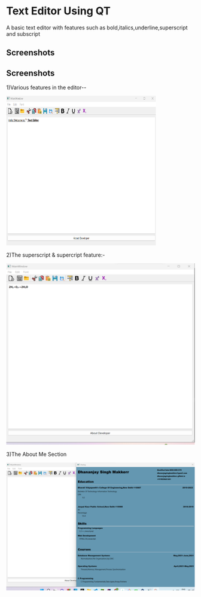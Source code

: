 
# Text Editor Using QT

A basic text editor with features such as bold,italics,underline,superscript and subscript



## Screenshots

## Screenshots

1)Various features in the editor--

<p><img src="/Outputs/op4.png" width="400px" height="400px"/></p>

2)The superscript & supercript feature:-

![App Screenshot](/Outputs/op3.png)

3)The About Me Section

![App Screenshot](/Outputs/op2.png)
